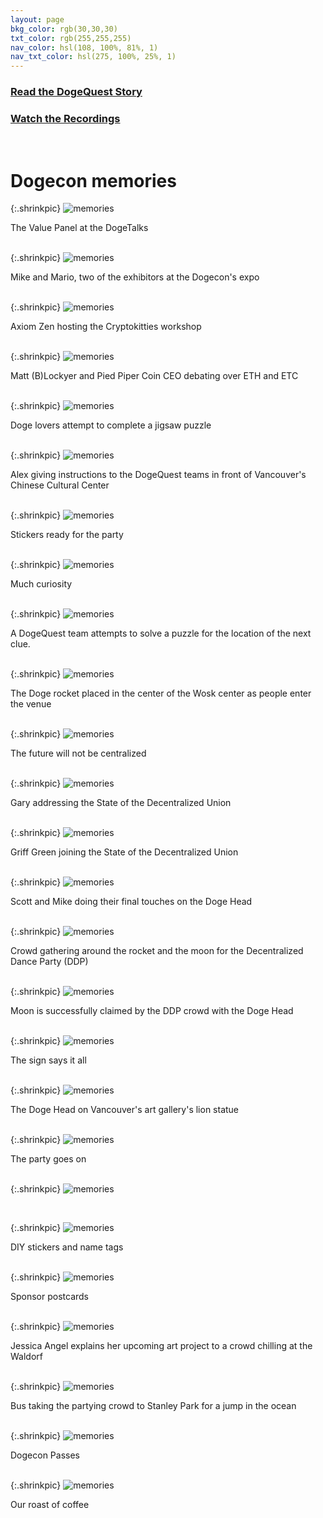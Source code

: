 ```yaml
---
layout: page
bkg_color: rgb(30,30,30)
txt_color: rgb(255,255,255)
nav_color: hsl(108, 100%, 81%, 1)
nav_txt_color: hsl(275, 100%, 25%, 1)
---
```


<div class="tiles">
    <div style="background-image: url(../images/banners/dogequest2.png)" class="tile halfWidth columnTile postCard">
        <h3><a href="{{ site.baseurl }}/mainpages/dogequest"> Read the DogeQuest Story </a></h3>
    </div>
    <div style="background-image: url(../images/banners/wosk.jpg)" class="tile halfWidth columnTile postCard">
        <h3><a href="https://www.youtube.com/channel/UCBnwMzM0XOd_Nzf6_m3Xd3A"> Watch the Recordings </a></h3>
    </div>
</div>

<br>

# Dogecon memories

{:.shrinkpic}
![memories](/images/memories/valuepanel.jpg)
  <figcaption> The Value Panel at the DogeTalks </figcaption>
<br>

{:.shrinkpic}
![memories](/images/memories/marioandmike.jpg)
  <figcaption> Mike and Mario, two of the exhibitors at the Dogecon's expo </figcaption>
<br>

{:.shrinkpic}
![memories](/images/memories/workshop.jpg)
  <figcaption> Axiom Zen hosting the Cryptokitties workshop </figcaption>
<br>

{:.shrinkpic}
![memories](/images/memories/mattppidebate.jpg)
  <figcaption> Matt (B)Lockyer and Pied Piper Coin CEO debating over ETH and ETC </figcaption>
<br>

{:.shrinkpic}
![memories](/images/memories/puzzle.jpg)
  <figcaption> Doge lovers attempt to complete a jigsaw puzzle </figcaption>
<br>

{:.shrinkpic}
![memories](/images/memories/ccc.jpg)
  <figcaption> Alex giving instructions to the DogeQuest teams in front of Vancouver's Chinese Cultural Center </figcaption>
<br>

{:.shrinkpic}
![memories](/images/memories/garystickers.jpg)
  <figcaption> Stickers ready for the party </figcaption>
<br>

{:.shrinkpic}
![memories](/images/memories/shibe.jpg)
  <figcaption> Much curiosity </figcaption>
<br>

{:.shrinkpic}
![memories](/images/memories/quest1.jpg)
  <figcaption> A DogeQuest team attempts to solve a puzzle for the location of the next clue.  </figcaption>
<br>

{:.shrinkpic}
![memories](/images/memories/rocketwosk.jpg)
  <figcaption> The Doge rocket placed in the center of the Wosk center as people enter the venue </figcaption>
<br>

{:.shrinkpic}
![memories](/images/memories/wosk2.jpg)
  <figcaption> The future will not be centralized </figcaption>
<br>

{:.shrinkpic}
![memories](/images/memories/garywosk.jpg)
  <figcaption> Gary addressing the State of the Decentralized Union </figcaption>
<br>

{:.shrinkpic}
![memories](/images/memories/griffgreen.jpg)
  <figcaption> Griff Green joining the State of the Decentralized Union </figcaption>
<br>

{:.shrinkpic}
![memories](/images/memories/dogehead0.jpg)
  <figcaption> Scott and Mike doing their final touches on the Doge Head </figcaption>
<br>

{:.shrinkpic}
![memories](/images/memories/ddp1.jpg)
  <figcaption> Crowd gathering around the rocket and the moon for the Decentralized Dance Party (DDP) </figcaption>
<br>

{:.shrinkpic}
![memories](/images/memories/dogehead.jpg)
  <figcaption> Moon is successfully claimed by the DDP crowd with the Doge Head </figcaption>
<br>

{:.shrinkpic}
![memories](/images/memories/dogehead2.jpg)
  <figcaption> The sign says it all </figcaption>
<br>

{:.shrinkpic}
![memories](/images/memories/dogehead3.jpg)
  <figcaption> The Doge Head on Vancouver's art gallery's lion statue </figcaption>
<br>

{:.shrinkpic}
![memories](/images/memories/ddp2.jpg)
  <figcaption> The party goes on </figcaption>
<br>

{:.shrinkpic}
![memories](/images/memories/dance.jpg)
  <figcaption>  </figcaption>
<br>

{:.shrinkpic}
![memories](/images/memories/diy.jpg)
  <figcaption> DIY stickers and name tags </figcaption>
<br>

{:.shrinkpic}
![memories](/images/memories/postcards.jpg)
  <figcaption> Sponsor postcards </figcaption>
<br>

{:.shrinkpic}
![memories](/images/memories/jessicaangel.jpg)
  <figcaption> Jessica Angel explains her upcoming art project to a crowd chilling at the Waldorf </figcaption>
<br>

{:.shrinkpic}
![memories](/images/memories/bus.jpg)
  <figcaption> Bus taking the partying crowd to Stanley Park for a jump in the ocean </figcaption>
<br>

{:.shrinkpic}
![memories](/images/memories/passes.jpg)
  <figcaption> Dogecon Passes </figcaption>
<br>

{:.shrinkpic}
![memories](/images/memories/roast.jpg)
  <figcaption> Our roast of coffee </figcaption>
<br>